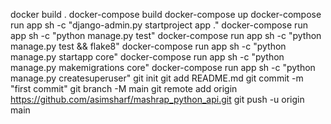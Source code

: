docker build .
docker-compose build 
docker-compose up
docker-compose run app sh -c "django-admin.py startproject app ."
docker-compose run app sh -c "python manage.py test"
docker-compose run app sh -c "python manage.py test && flake8" 
docker-compose run app sh -c "python manage.py startapp core"
docker-compose run app sh -c "python manage.py makemigrations core"
docker-compose run app sh -c "python manage.py createsuperuser"
git init
git add README.md
git commit -m "first commit"
git branch -M main
git remote add origin https://github.com/asimsharf/mashrap_python_api.git
git push -u origin main
                